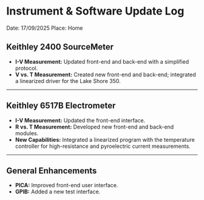 # Instrument & Software Update Log
Date: 17/09/2025 
Place: Home
## Keithley 2400 SourceMeter
- **I-V Measurement:** Updated front-end and back-end with a simplified protocol.
- **V vs. T Measurement:** Created new front-end and back-end; integrated a linearized driver for the Lake Shore 350.

***

## Keithley 6517B Electrometer
- **I-V Measurement:** Updated the front-end interface.
- **R vs. T Measurement:** Developed new front-end and back-end modules.
- **New Capabilities:** Integrated a linearized program with the temperature controller for high-resistance and pyroelectric current measurements.

***

## General Enhancements
- **PICA:** Improved front-end user interface.
- **GPIB:** Added a new test interface.
